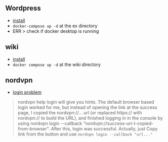 
## Wordpress
* [install](https://runcloud.io/blog/install-wordpress-on-docker)
* ```docker-compose up -d``` at the ex directory
* ERR > check if docker desktop is running

## wiki
* [install](https://gerrit.wikimedia.org/g/mediawiki/core/+/HEAD/DEVELOPERS.md)
* ```docker compose up -d``` at the wiki directory

## nordvpn
* [login problem](https://askubuntu.com/questions/1384955/cannot-log-into-nord-vpn)


> nordvpn help login will give you hints. The default browser based login worked for me, but instead of opening the link at the success page, I copied the nordvpn://... url (or replaced https:// with nordvpn:// to build the URL), and finished logging in in the console by using nordvpn login --callback "nordvpn://success-uri-I-copied-from-browser". After this, login was successful.
> Actually, just Copy link from the button and use ```nordvpn login --callback "url..."```
